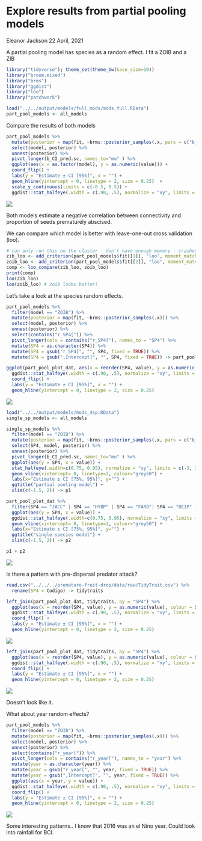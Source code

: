 Explore results from partial pooling models
================
Eleanor Jackson
22 April, 2021

A partial pooling model has species as a random effect. I fit a ZOIB and
a ZIB

``` r
library("tidyverse"); theme_set(theme_bw(base_size=10))
library("broom.mixed")
library("brms")
library("ggdist")
library("loo")
library("patchwork")

load("../../output/models/full_mods/mods_full.RData")
part_pool_models <- all_models
```

Compare the results of both models

``` r
part_pool_models %>%
  mutate(posterior = map(fit, ~brms::posterior_samples(.x, pars = c("b_CI_pred.sc")))) %>%
  select(model, posterior) %>%
  unnest(posterior) %>% 
  pivot_longer(b_CI_pred.sc, names_to="mu" ) %>%
  ggplot(aes(x = as.factor(model), y = as.numeric(value))) +
  coord_flip() +
  labs(y = "Estimate ± CI [95%]", x = "") +
  geom_hline(yintercept = 0, linetype = 2, size = 0.25)  +
  scale_y_continuous(limits = c(-0.5, 0.5)) +
  ggdist::stat_halfeye(.width = c(.90, .5), normalize = "xy", limits = c(-3, 3))
```

![](05_partial_pooling_model_results_files/figure-gfm/unnamed-chunk-2-1.png)<!-- -->

Both models estimate a negative correlation between connectivity and
proportion of seeds prematurely abscised.

We can compare which model is better with leave-one-out cross validation
(loo).

``` r
# can only run this on the cluster - don't have enough memory - crashes macbook
zib_loo <- add_criterion(part_pool_models$fit[[1]], "loo", moment_match = TRUE)
zoib_loo <- add_criterion(part_pool_models$fit[[2]], "loo", moment_match = TRUE)
comp <- loo_compare(zib_loo, zoib_loo)
print(comp)
loo(zib_loo)
loo(zoib_loo) # zoib looks better!
```

Let’s take a look at the species random effects.

``` r
part_pool_models %>%
  filter(model == "ZOIB") %>%
  mutate(posterior = map(fit, ~brms::posterior_samples(.x))) %>%
  select(model, posterior) %>%
  unnest(posterior) %>% 
  select(contains("r_SP4[")) %>% 
  pivot_longer(cols = contains("r_SP4["), names_to = "SP4") %>% 
  mutate(SP4 = as.character(SP4)) %>%
  mutate(SP4 = gsub("r_SP4[", "", SP4, fixed = TRUE)) %>%
  mutate(SP4 = gsub(",Intercept]", "", SP4, fixed = TRUE)) -> part_pool_plot_dat

ggplot(part_pool_plot_dat, aes(x = reorder(SP4, value), y = as.numeric(value))) +
  ggdist::stat_halfeye(.width = c(.90, .5), normalize = "xy", limits = c(-3, 3)) +
  coord_flip() +
  labs(y = "Estimate ± CI [95%]", x = "") +
  geom_hline(yintercept = 0, linetype = 2, size = 0.25)
```

![](05_partial_pooling_model_results_files/figure-gfm/unnamed-chunk-4-1.png)<!-- -->

``` r
load("../../output/models/mods_4sp.RData")
single_sp_models <- all_models

single_sp_models %>%
  filter(model == "ZOIB") %>%
  mutate(posterior = map(fit, ~brms::posterior_samples(.x, pars = c("b_CI_pred.sc")))) %>%
  select(SP4, model, posterior) %>%
  unnest(posterior) %>% 
  pivot_longer(b_CI_pred.sc, names_to="mu" ) %>%
  ggplot(aes(y = SP4, x = value)) +
  stat_halfeye(.width=c(0.75, 0.95), normalize = "xy", limits = c(-3, 3)) +
  geom_vline(xintercept= 0, linetype=2, colour="grey50") +
  labs(x="Estimate ± CI [75%, 95%]", y="") +
  ggtitle("partial pooling model") +
  xlim(c(-1.5, 2)) -> p1

part_pool_plot_dat %>%
  filter(SP4 == "JACC" | SP4 == "HYBP" | SP4 == "FARO"| SP4 == "BEIP" ) %>%
  ggplot(aes(y = SP4, x = value)) +
  ggdist::stat_halfeye(.width=c(0.75, 0.95), normalize = "xy", limits = c(-3, 3)) +
  geom_vline(xintercept= 0, linetype=2, colour="grey50") +
  labs(x="Estimate ± CI [75%, 95%]", y="") +
  ggtitle("single species model") +
  xlim(c(-1.5, 2)) -> p2

p1 + p2
```

![](05_partial_pooling_model_results_files/figure-gfm/unnamed-chunk-5-1.png)<!-- -->

Is there a pattern with pre-dispersal predator attack?

``` r
read.csv("../../../premature-fruit-drop/data/raw/TidyTrait.csv") %>% 
  rename(SP4 = Codigo) -> tidytraits

left_join(part_pool_plot_dat, tidytraits, by = "SP4") %>%
  ggplot(aes(x = reorder(SP4, value), y = as.numeric(value), colour = SeedPredationRate)) +
  ggdist::stat_halfeye(.width = c(.90, .5), normalize = "xy", limits = c(-3, 3)) +
  coord_flip() +
  labs(y = "Estimate ± CI [95%]", x = "") +
  geom_hline(yintercept = 0, linetype = 2, size = 0.25)
```

![](05_partial_pooling_model_results_files/figure-gfm/unnamed-chunk-6-1.png)<!-- -->

``` r
left_join(part_pool_plot_dat, tidytraits, by = "SP4") %>%
  ggplot(aes(x = reorder(SP4, value), y = as.numeric(value), colour = SeedPred_pres)) +
  ggdist::stat_halfeye(.width = c(.90, .5), normalize = "xy", limits = c(-3, 3)) +
  coord_flip() +
  labs(y = "Estimate ± CI [95%]", x = "") +
  geom_hline(yintercept = 0, linetype = 2, size = 0.25) 
```

![](05_partial_pooling_model_results_files/figure-gfm/unnamed-chunk-7-1.png)<!-- -->

Doesn’t look like it.

What about year random effects?

``` r
part_pool_models %>%
  filter(model == "ZOIB") %>%
  mutate(posterior = map(fit, ~brms::posterior_samples(.x))) %>%
  select(model, posterior) %>%
  unnest(posterior) %>% 
  select(contains("r_year[")) %>% 
  pivot_longer(cols = contains("r_year["), names_to = "year") %>% 
  mutate(year = as.character(year)) %>%
  mutate(year = gsub("r_year[", "", year, fixed = TRUE)) %>%
  mutate(year = gsub(",Intercept]", "", year, fixed = TRUE)) %>%
  ggplot(aes(x = year, y = value)) +
  ggdist::stat_halfeye(.width = c(.90, .5), normalize = "xy", limits = c(-3, 3)) +
  coord_flip() +
  labs(y = "Estimate ± CI [95%]", x = "") +
  geom_hline(yintercept = 0, linetype = 2, size = 0.25)
```

![](05_partial_pooling_model_results_files/figure-gfm/unnamed-chunk-8-1.png)<!-- -->

Some interesting patterns.. I know that 2016 was an el Nino year. Could
look into rainfall for BCI.
